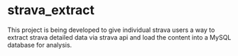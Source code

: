 # strava_extract

This project is being developed to give individual strava users a way to extract strava detailed data via strava api and load the content into a MySQL database for analysis.
